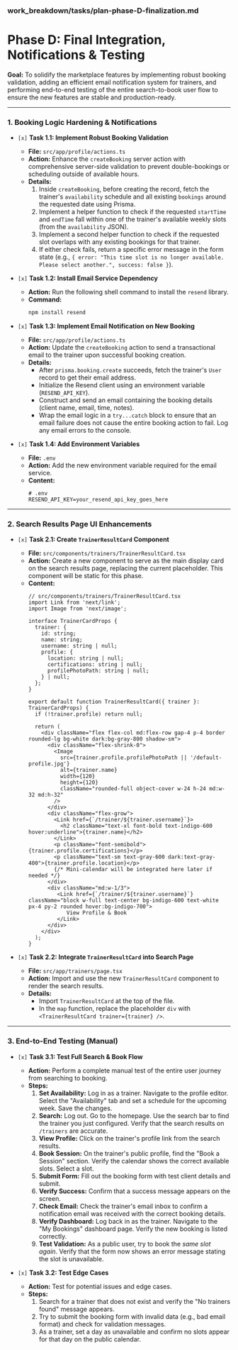 ### work_breakdown/tasks/plan-phase-D-finalization.md
# **Phase D: Final Integration, Notifications & Testing**

**Goal:** To solidify the marketplace features by implementing robust booking validation, adding an efficient email notification system for trainers, and performing end-to-end testing of the entire search-to-book user flow to ensure the new features are stable and production-ready.

---

### 1. Booking Logic Hardening & Notifications

-   `[x]` **Task 1.1: Implement Robust Booking Validation**

    -   **File:** `src/app/profile/actions.ts`
    -   **Action:** Enhance the `createBooking` server action with comprehensive server-side validation to prevent double-bookings or scheduling outside of available hours.
    -   **Details:**
        1.  Inside `createBooking`, before creating the record, fetch the trainer's `availability` schedule and all existing `bookings` around the requested date using Prisma.
        2.  Implement a helper function to check if the requested `startTime` and `endTime` fall within one of the trainer's available weekly slots (from the `availability` JSON).
        3.  Implement a second helper function to check if the requested slot overlaps with any existing bookings for that trainer.
        4.  If either check fails, return a specific error message in the form state (e.g., `{ error: "This time slot is no longer available. Please select another.", success: false }`).

-   `[x]` **Task 1.2: Install Email Service Dependency**

    -   **Action:** Run the following shell command to install the `resend` library.
    -   **Command:**
        ```bash
        npm install resend
        ```

-   `[x]` **Task 1.3: Implement Email Notification on New Booking**

    -   **File:** `src/app/profile/actions.ts`
    -   **Action:** Update the `createBooking` action to send a transactional email to the trainer upon successful booking creation.
    -   **Details:**
        -   After `prisma.booking.create` succeeds, fetch the trainer's `User` record to get their email address.
        -   Initialize the Resend client using an environment variable (`RESEND_API_KEY`).
        -   Construct and send an email containing the booking details (client name, email, time, notes).
        -   Wrap the email logic in a `try...catch` block to ensure that an email failure does not cause the entire booking action to fail. Log any email errors to the console.

-   `[x]` **Task 1.4: Add Environment Variables**
    -   **File:** `.env`
    -   **Action:** Add the new environment variable required for the email service.
    -   **Content:**
        ```
        # .env
        RESEND_API_KEY=your_resend_api_key_goes_here
        ```

---

### 2. Search Results Page UI Enhancements

-   `[x]` **Task 2.1: Create `TrainerResultCard` Component**

    -   **File:** `src/components/trainers/TrainerResultCard.tsx`
    -   **Action:** Create a new component to serve as the main display card on the search results page, replacing the current placeholder. This component will be static for this phase.
    -   **Content:**
        ```tsx
        // src/components/trainers/TrainerResultCard.tsx
        import Link from 'next/link';
        import Image from 'next/image';

        interface TrainerCardProps {
          trainer: {
            id: string;
            name: string;
            username: string | null;
            profile: {
              location: string | null;
              certifications: string | null;
              profilePhotoPath: string | null;
            } | null;
          };
        }
        
        export default function TrainerResultCard({ trainer }: TrainerCardProps) {
          if (!trainer.profile) return null;
        
          return (
            <div className="flex flex-col md:flex-row gap-4 p-4 border rounded-lg bg-white dark:bg-gray-800 shadow-sm">
              <div className="flex-shrink-0">
                <Image
                  src={trainer.profile.profilePhotoPath || '/default-profile.jpg'}
                  alt={trainer.name}
                  width={120}
                  height={120}
                  className="rounded-full object-cover w-24 h-24 md:w-32 md:h-32"
                />
              </div>
              <div className="flex-grow">
                <Link href={`/trainer/${trainer.username}`}>
                  <h2 className="text-xl font-bold text-indigo-600 hover:underline">{trainer.name}</h2>
                </Link>
                <p className="font-semibold">{trainer.profile.certifications}</p>
                <p className="text-sm text-gray-600 dark:text-gray-400">{trainer.profile.location}</p>
                {/* Mini-calendar will be integrated here later if needed */}
              </div>
              <div className="md:w-1/3">
                 <Link href={`/trainer/${trainer.username}`} className="block w-full text-center bg-indigo-600 text-white px-4 py-2 rounded hover:bg-indigo-700">
                    View Profile & Book
                 </Link>
              </div>
            </div>
          );
        }
        ```
-   `[x]` **Task 2.2: Integrate `TrainerResultCard` into Search Page**
    -   **File:** `src/app/trainers/page.tsx`
    -   **Action:** Import and use the new `TrainerResultCard` component to render the search results.
    -   **Details:**
        -   Import `TrainerResultCard` at the top of the file.
        -   In the `map` function, replace the placeholder `div` with `<TrainerResultCard trainer={trainer} />`.
---

### 3. End-to-End Testing (Manual)

-   `[x]` **Task 3.1: Test Full Search & Book Flow**
    -   **Action:** Perform a complete manual test of the entire user journey from searching to booking.
    -   **Steps:**
        1.  **Set Availability:** Log in as a trainer. Navigate to the profile editor. Select the "Availability" tab and set a schedule for the upcoming week. Save the changes.
        2.  **Search:** Log out. Go to the homepage. Use the search bar to find the trainer you just configured. Verify that the search results on `/trainers` are accurate.
        3.  **View Profile:** Click on the trainer's profile link from the search results.
        4.  **Book Session:** On the trainer's public profile, find the "Book a Session" section. Verify the calendar shows the correct available slots. Select a slot.
        5.  **Submit Form:** Fill out the booking form with test client details and submit.
        6.  **Verify Success:** Confirm that a success message appears on the screen.
        7.  **Check Email:** Check the trainer's email inbox to confirm a notification email was received with the correct booking details.
        8.  **Verify Dashboard:** Log back in as the trainer. Navigate to the "My Bookings" dashboard page. Verify the new booking is listed correctly.
        9.  **Test Validation:** As a public user, try to book the *same slot again*. Verify that the form now shows an error message stating the slot is unavailable.

-   `[x]` **Task 3.2: Test Edge Cases**
    -   **Action:** Test for potential issues and edge cases.
    -   **Steps:**
        1.  Search for a trainer that does not exist and verify the "No trainers found" message appears.
        2.  Try to submit the booking form with invalid data (e.g., bad email format) and check for validation messages.
        3.  As a trainer, set a day as unavailable and confirm no slots appear for that day on the public calendar.